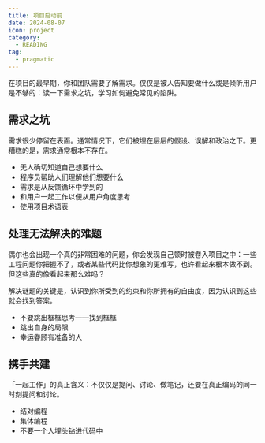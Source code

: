 ```yaml
---
title: 项目启动前
date: 2024-08-07
icon: project
category:
  - READING
tag:
  - pragmatic
---
```


在项目的最早期，你和团队需要了解需求。仅仅是被人告知要做什么或是倾听用户是不够的：读一下需求之坑，学习如何避免常见的陷阱。

## 需求之坑

需求很少停留在表面。通常情况下，它们被埋在层层的假设、误解和政治之下。更糟糕的是，需求通常根本不存在。

- 无人确切知道自己想要什么
- 程序员帮助人们理解他们想要什么
- 需求是从反馈循环中学到的
- 和用户一起工作以便从用户角度思考
- 使用项目术语表

## 处理无法解决的难题

偶尔也会出现一个真的非常困难的问题，你会发现自己顿时被卷入项目之中：一些工程问题你把握不了，或者某些代码比你想象的更难写，也许看起来根本做不到。但这些真的像看起来那么难吗？

解决谜题的关键是，认识到你所受到的约束和你所拥有的自由度，因为认识到这些就会找到答案。

- 不要跳出框框思考——找到框框
- 跳出自身的局限
- 幸运眷顾有准备的人

## 携手共建

「一起工作」的真正含义：不仅仅是提问、讨论、做笔记，还要在真正编码的同一时刻提问和讨论。

- 结对编程
- 集体编程
- 不要一个人埋头钻进代码中
